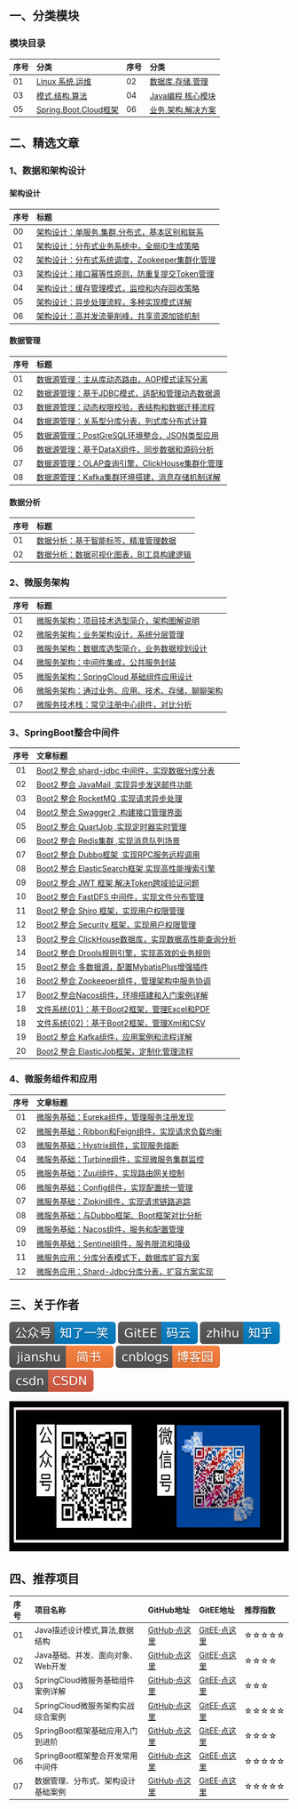 
## 一、分类模块

### 模块目录

|序号| 分类|序号| 分类|
|:---|:---|:---|:---|
|01 |[Linux 系统.运维](https://github.com/cicadasmile/blog-article-catalog/blob/master/article-catalog/01-linux.md)|02|[数据库.存储.管理](https://github.com/cicadasmile/blog-article-catalog/blob/master/article-catalog/02-database.md)|
|03 |[模式.结构.算法](https://github.com/cicadasmile/blog-article-catalog/blob/master/article-catalog/03-basic.md)|04|[Java编程 核心模块](https://github.com/cicadasmile/blog-article-catalog/blob/master/article-catalog/04-javabase.md)|
|05 |[Spring.Boot.Cloud框架](https://github.com/cicadasmile/blog-article-catalog/blob/master/article-catalog/05-spring.md)|06|[业务.架构.解决方案](https://github.com/cicadasmile/blog-article-catalog/blob/master/article-catalog/06-frame.md)|

## 二、精选文章

### 1、数据和架构设计

#### 架构设计

|序号| 标题|
|:---|:---|
|00 | [架构设计：单服务.集群.分布式，基本区别和联系](https://mp.weixin.qq.com/s/NGxI3rC-6mWMDnrClaOR3Q)|
|01 | [架构设计：分布式业务系统中，全局ID生成策略](https://mp.weixin.qq.com/s/1TKAwr99rKEHSxqXFixEhQ)|
|02 | [架构设计：分布式系统调度，Zookeeper集群化管理](https://mp.weixin.qq.com/s/Yr4A95poVjlFsQ-Q0dF7hA)|
|03 | [架构设计：接口幂等性原则，防重复提交Token管理](https://mp.weixin.qq.com/s/o9sxN6GwxdNYTKZvRexwjg)|
|04 | [架构设计：缓存管理模式，监控和内存回收策略](https://mp.weixin.qq.com/s/jBu-OZ69DbXfmdIf5VC7kQ)|
|05 | [架构设计：异步处理流程，多种实现模式详解](https://mp.weixin.qq.com/s/RQm1vPJak0rCGW8dll4oAA)|
|06 | [架构设计：高并发流量削峰，共享资源加锁机制](https://mp.weixin.qq.com/s/T13aak6us7ZF36qooQ-YPQ)|

#### 数据管理

|序号| 标题|
|:---|:---|
|01 | [数据源管理：主从库动态路由，AOP模式读写分离](https://mp.weixin.qq.com/s/FlRwouBgqEJEDLqffo_z6A)|
|02 | [数据源管理：基于JDBC模式，适配和管理动态数据源](https://mp.weixin.qq.com/s/_mOvZp0-LMEvcBpLuI2p7w)|
|03 | [数据源管理：动态权限校验，表结构和数据迁移流程](https://mp.weixin.qq.com/s/Acrff9vopDj67jH17f9FUg)|
|04 | [数据源管理：关系型分库分表，列式库分布式计算](https://mp.weixin.qq.com/s/Ej39uHHgJIeyDmxDVJGvMQ)|
|05 | [数据源管理：PostGreSQL环境整合，JSON类型应用](https://mp.weixin.qq.com/s/GqFJCoWiEtgG-LXY3Cb54w)|
|06 | [数据源管理：基于DataX组件，同步数据和源码分析](https://mp.weixin.qq.com/s/FZz-0Q5d1ZLi4nLE2uIchQ)|
|07 | [数据源管理：OLAP查询引擎，ClickHouse集群化管理](https://mp.weixin.qq.com/s/8D9XfWlVUSusoPgsbRFuiw)|
|08 | [数据源管理：Kafka集群环境搭建，消息存储机制详解](https://mp.weixin.qq.com/s/ygVFjtpbk4cNdl3VI7DHpQ)|

#### 数据分析

|序号| 标题|
|:---|:---|
|01 | [数据分析：基于智能标签，精准管理数据](https://mp.weixin.qq.com/s/Tg_AirB-ewWym6MOhRkwjw)|
|02 | [数据分析：数据可视化图表，BI工具构建逻辑](https://mp.weixin.qq.com/s/W86TbvYD_i9h23ZSNeh1Ag)|

### 2、微服务架构

|序号| 标题|
|:---|:---|
|01 | [微服务架构：项目技术选型简介，架构图解说明](https://mp.weixin.qq.com/s/kxbNXupDxcuISm-vW9nhyA)|
|02 | [微服务架构：业务架构设计，系统分层管理](https://mp.weixin.qq.com/s/sx_BSfA5zMJ9FaPAApS3Aw)|
|03 | [微服务架构：数据库选型简介，业务数据规划设计](https://mp.weixin.qq.com/s/hdS2IB0kx-ehBsEWed75xg)|
|04 | [微服务架构：中间件集成，公共服务封装](https://mp.weixin.qq.com/s/5yR5czRHu4EARw5MvnyxcQ)|
|05 | [微服务架构：SpringCloud 基础组件应用设计](https://mp.weixin.qq.com/s/ddyXWTtN2zMnWJZ-T8H8_w)|
|06 | [微服务架构：通过业务、应用、技术、存储，聊聊架构](https://mp.weixin.qq.com/s/mzOK_JOb_i_G1cqy0YAvYw)|
|07 | [微服务技术栈：常见注册中心组件，对比分析](https://mp.weixin.qq.com/s/yBrIZFXe6q7tfRrJC_FUQA)|

### 3、SpringBoot整合中间件

|序号|文章标题|
|:---:|:---|
|01|[Boot2 整合 shard-jdbc 中间件，实现数据分库分表](https://mp.weixin.qq.com/s/XNFjOyzUfeR6zMrlvNPB8g)|
|02|[Boot2 整合 JavaMail ,实现异步发送邮件功能](https://mp.weixin.qq.com/s/hadAFqK-w394K4XPWplANw)|
|03|[Boot2 整合 RocketMQ ,实现请求异步处理](https://mp.weixin.qq.com/s/uF29K8gzv7qHYk-K2pQkpQ)|
|04|[Boot2 整合 Swagger2 ,构建接口管理界面](https://mp.weixin.qq.com/s/ztmmC3bKlSfUl5Ec3qUPOQ)|
|05|[Boot2 整合 QuartJob ,实现定时器实时管理](https://mp.weixin.qq.com/s/CKf8JZEKx8HMidkYKRKo_w)|
|06|[Boot2 整合 Redis集群 ,实现消息队列场景](https://mp.weixin.qq.com/s/nU6hZY17cO7BF68YyI78Yw)|
|07|[Boot2 整合 Dubbo框架 ,实现RPC服务远程调用](https://mp.weixin.qq.com/s/uKvgLpASyJYC9mafO05Uvw)|
|08|[Boot2 整合 ElasticSearch框架,实现高性能搜索引擎](https://mp.weixin.qq.com/s/ZUj4qy7qHgmfYPTdimO-Hw)|
|09|[Boot2 整合 JWT 框架,解决Token跨域验证问题](https://mp.weixin.qq.com/s/CYvsho_kCwUndTuDkDOvOg)|
|10|[Boot2 整合 FastDFS 中间件，实现文件分布管理](https://mp.weixin.qq.com/s/c9DsOUF545oqD1Hft5DcQw)|
|11|[Boot2 整合 Shiro 框架，实现用户权限管理](https://mp.weixin.qq.com/s/3tyPcvfUzv6BI8KWkLZ53w)|
|12|[Boot2 整合 Security 框架，实现用户权限管理](https://mp.weixin.qq.com/s/7GYddhPSf3C7ZSEqF7OZKw)|
|13|[Boot2 整合 ClickHouse数据库，实现数据高性能查询分析](https://mp.weixin.qq.com/s/KoNVUAe1ttC9AX7JAMqfOA)|
|14|[Boot2 整合 Drools规则引擎，实现高效的业务规则](https://mp.weixin.qq.com/s/fBDv5N-5RxcuWMi6He3p4Q)|
|15|[Boot2 整合 多数据源，配置MybatisPlus增强插件](https://mp.weixin.qq.com/s/B738xzn848_YORt8qT-X5Q)|
|16|[Boot2 整合 Zookeeper组件，管理架构中服务协调](https://mp.weixin.qq.com/s/zjw-A7u-chGZhNgwuUsEPw)|
|17|[Boot2 整合Nacos组件，环境搭建和入门案例详解](https://mp.weixin.qq.com/s/jfkEtqFus8v_JXNrRSHYOA)|
|18|[文件系统(01)：基于Boot2框架，管理Excel和PDF](https://mp.weixin.qq.com/s/YQueOKCmAkVASHKtwz6pgw)|
|18|[文件系统(02)：基于Boot2框架，管理Xml和CSV](https://mp.weixin.qq.com/s/tIHykTG0ey1dwnTwzYwuig)|
|19|[Boot2 整合 Kafka组件，应用案例和流程详解](https://mp.weixin.qq.com/s/XP2LhioxBGk7z_vW1XN2nQ)|
|20|[Boot2 整合 ElasticJob框架，定制化管理流程](https://mp.weixin.qq.com/s/eFKq3zKksbwzHZ3d81HaZw)|

### 4、微服务组件和应用

|序号|文章标题|
|:---:|:---|
|01|[微服务基础：Eureka组件，管理服务注册发现](https://mp.weixin.qq.com/s/cbEnCOhgo-5wGFX-GAUQtg)|
|02|[微服务基础：Ribbon和Feign组件，实现请求负载均衡](https://mp.weixin.qq.com/s/yHCC-MwFtDda_y817CV2XA)|
|03|[微服务基础：Hystrix组件，实现服务熔断](https://mp.weixin.qq.com/s/pDrda8tBbNfReWVQrzal6w)|
|04|[微服务基础：Turbine组件，实现微服务集群监控](https://mp.weixin.qq.com/s/-PPL5jwe4OdoBq7kQwePKA)|
|05|[微服务基础：Zuul组件，实现路由网关控制](https://mp.weixin.qq.com/s/A7xiIp9EG62_1y-F23TATg)|
|06|[微服务基础：Config组件，实现配置统一管理](https://mp.weixin.qq.com/s/_WZ1r0Kas5yMMPfwZ4MRUw)|
|07|[微服务基础：Zipkin组件，实现请求链路追踪](https://mp.weixin.qq.com/s/p3p3Wi72rJngqMz4FSICBQ)|
|08|[微服务基础：与Dubbo框架、Boot框架对比分析](https://mp.weixin.qq.com/s/RC8F_D1J75XEv7oR7xdK5Q)|
|09|[微服务基础：Nacos组件，服务和配置管理](https://mp.weixin.qq.com/s/adwfdDGg9DQleYLECA8raQ)|
|10|[微服务基础：Sentinel组件，服务限流和降级](https://mp.weixin.qq.com/s/L_Q9PyPKngmCx-c94o0UmA)|
|11|[微服务应用：分库分表模式下，数据库扩容方案](https://mp.weixin.qq.com/s/yCRwHGUd7xzQeEhoXFeO-w)|
|12|[微服务应用：Shard-Jdbc分库分表，扩容方案实现](https://mp.weixin.qq.com/s/QHF4qFP0JUhmievlj3FQPQ)|

## 三、关于作者
<p align="left">
<img src="https://raw.githubusercontent.com/cicadasmile/blog-article-catalog/d9affbe553a2f8bb9df59e54eeac691b67969328/blog-image/gzhinfo.svg" alt="公众号">
<a href="https://gitee.com/cicadasmile"><img src="https://raw.githubusercontent.com/cicadasmile/blog-article-catalog/c17c866e6960b743e3c350be35bb76cf1fe5bf29/blog-image/gitee.svg" alt="码云"></a>
<a href="https://www.zhihu.com/people/cicadasmile/columns"><img src="https://raw.githubusercontent.com/cicadasmile/blog-article-catalog/1c25aa84f894b441e34ef86b6335c451bec32cae/blog-image/zhihu.svg" alt="知乎"></a>
<a href="https://www.jianshu.com/u/5a26c8e51f73"><img src="https://raw.githubusercontent.com/cicadasmile/blog-article-catalog/d9affbe553a2f8bb9df59e54eeac691b67969328/blog-image/jianshu.svg" alt="简书"></a>
<a href="https://www.cnblogs.com/cicada-smile/"><img src="https://raw.githubusercontent.com/cicadasmile/blog-article-catalog/d9affbe553a2f8bb9df59e54eeac691b67969328/blog-image/bky.svg" alt="博客园"></a>
<a href="https://blog.csdn.net/cicada_smile"><img src="https://raw.githubusercontent.com/cicadasmile/blog-article-catalog/d9affbe553a2f8bb9df59e54eeac691b67969328/blog-image/csdn.svg" alt="CSDN"></a>
</p>

<img width="700px" height="270px" src="https://raw.githubusercontent.com/cicadasmile/blog-article-catalog/master/blog-image/img-gz.jpg"/><br/>

## 四、推荐项目

|序号|项目名称|GitHub地址|GitEE地址|推荐指数|
|:---|:---|:---|:---|:---|
|01|Java描述设计模式,算法,数据结构|[GitHub·点这里](https://github.com/cicadasmile/model-arithmetic-parent)|[GitEE·点这里](https://gitee.com/cicadasmile/model-arithmetic-parent)|☆☆☆☆☆|
|02|Java基础、并发、面向对象、Web开发|[GitHub·点这里](https://github.com/cicadasmile/java-base-parent)|[GitEE·点这里](https://gitee.com/cicadasmile/java-base-parent)|☆☆☆☆|
|03|SpringCloud微服务基础组件案例详解|[GitHub·点这里](https://github.com/cicadasmile/spring-cloud-base)|[GitEE·点这里](https://gitee.com/cicadasmile/spring-cloud-base)|☆☆☆|
|04|SpringCloud微服务架构实战综合案例|[GitHub·点这里](https://github.com/cicadasmile/husky-spring-cloud)|[GitEE·点这里](https://gitee.com/cicadasmile/husky-spring-cloud)|☆☆☆☆☆|
|05|SpringBoot框架基础应用入门到进阶|[GitHub·点这里](https://github.com/cicadasmile/spring-boot-base)|[GitEE·点这里](https://gitee.com/cicadasmile/spring-boot-base)|☆☆☆☆|
|06|SpringBoot框架整合开发常用中间件|[GitHub·点这里](https://github.com/cicadasmile/middle-ware-parent)|[GitEE·点这里](https://gitee.com/cicadasmile/middle-ware-parent)|☆☆☆☆☆|
|07|数据管理、分布式、架构设计基础案例|[GitHub·点这里](https://github.com/cicadasmile/data-manage-parent)|[GitEE·点这里](https://gitee.com/cicadasmile/data-manage-parent)|☆☆☆☆☆|
